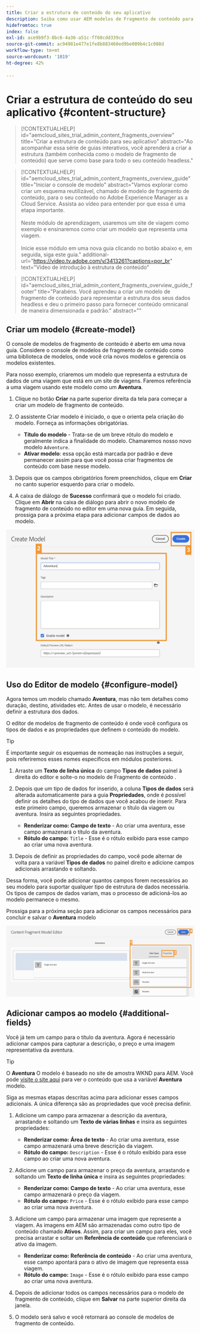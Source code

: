 ```yaml
---
title: Criar a estrutura de conteúdo do seu aplicativo
description: Saiba como usar AEM modelos de Fragmento de conteúdo para criar sua estrutura de conteúdo, que serve como base para seu conteúdo sem periféricos.
hidefromtoc: true
index: false
exl-id: ace9b9f3-8bc6-4a36-a51c-ff60cdd339ce
source-git-commit: ac94981e477e1fe8b883460ed9be009b4c1c088d
workflow-type: tm+mt
source-wordcount: '1019'
ht-degree: 42%

---
```



# Criar a estrutura de conteúdo do seu aplicativo {#content-structure}

>[!CONTEXTUALHELP]
>id="aemcloud_sites_trial_admin_content_fragments_overview"
>title="Criar a estrutura de conteúdo para seu aplicativo"
>abstract="Ao acompanhar essa série de guias interativos, você aprenderá a criar a estrutura (também conhecida como o modelo de fragmento de conteúdo) que serve como base para todo o seu conteúdo headless."

>[!CONTEXTUALHELP]
>id="aemcloud_sites_trial_admin_content_fragments_overview_guide"
>title="Iniciar o console de modelo"
>abstract="Vamos explorar como criar um esquema reutilizável, chamado de modelo de fragmento de conteúdo, para o seu conteúdo no Adobe Experience Manager as a Cloud Service. Assista ao vídeo para entender por que essa é uma etapa importante. <br><br>Neste módulo de aprendizagem, usaremos um site de viagem como exemplo e ensinaremos como criar um modelo que representa uma viagem.<br><br>Inicie esse módulo em uma nova guia clicando no botão abaixo e, em seguida, siga este guia."
>additional-url="https://video.tv.adobe.com/v/3413261?captions=por_br" text="Vídeo de introdução à estrutura de conteúdo"

>[!CONTEXTUALHELP]
>id="aemcloud_sites_trial_admin_content_fragments_overview_guide_footer"
>title="Parabéns. Você aprendeu a criar um modelo de fragmento de conteúdo para representar a estrutura dos seus dados headless e deu o primeiro passo para fornecer conteúdo omnicanal de maneira dimensionada e padrão."
>abstract=""

## Criar um modelo {#create-model}

O console de modelos de fragmento de conteúdo é aberto em uma nova guia. Considere o console de modelos de fragmento de conteúdo como uma biblioteca de modelos, onde você cria novos modelos e gerencia os modelos existentes.

Para nosso exemplo, criaremos um modelo que representa a estrutura de dados de uma viagem que está em um site de viagens. Faremos referência a uma viagem usando este modelo como um **Aventura**.

1. Clique no botão **Criar** na parte superior direita da tela para começar a criar um modelo de fragmento de conteúdo.

1. O assistente Criar modelo é iniciado, o que o orienta pela criação do modelo. Forneça as informações obrigatórias.

   * **Título do modelo** - Trata-se de um breve rótulo do modelo e geralmente indica a finalidade do modelo. Chamaremos nosso novo modelo `Adventure`.
   * **Ativar modelo**: essa opção está marcada por padrão e deve permanecer assim para que você possa criar fragmentos de conteúdo com base nesse modelo.

1. Depois que os campos obrigatórios forem preenchidos, clique em **Criar** no canto superior esquerdo para criar o modelo.

1. A caixa de diálogo de **Sucesso** confirmará que o modelo foi criado. Clique em **Abrir** na caixa de diálogo para abrir o novo modelo de fragmento de conteúdo no editor em uma nova guia. Em seguida, prossiga para a próxima etapa para adicionar campos de dados ao modelo.

![Etapas dois e três da criação de um modelo de fragmento de conteúdo](assets/do-not-localize/create-model.png)

## Uso do Editor de modelo {#configure-model}

Agora temos um modelo chamado **Aventura**, mas não tem detalhes como duração, destino, atividades etc. Antes de usar o modelo, é necessário definir a estrutura dos dados.

O editor de modelos de fragmento de conteúdo é onde você configura os tipos de dados e as propriedades que definem o conteúdo do modelo.

>[!TIP]
>
>É importante seguir os esquemas de nomeação nas instruções a seguir, pois referiremos esses nomes específicos em módulos posteriores.

1. Arraste um **Texto de linha única** do campo **Tipos de dados** painel à direita do editor e solte-o no modelo de Fragmento de conteúdo .

1. Depois que um tipo de dados for inserido, a coluna **Tipos de dados** será alterada automaticamente para a guia **Propriedades**, onde é possível definir os detalhes do tipo de dados que você acabou de inserir. Para este primeiro campo, queremos armazenar o título da viagem ou aventura. Insira as seguintes propriedades.

   * **Renderizar como:** **Campo de texto** - Ao criar uma aventura, esse campo armazenará o título da aventura.
   * **Rótulo do campo:** `Title` - Esse é o rótulo exibido para esse campo ao criar uma nova aventura.

1. Depois de definir as propriedades do campo, você pode alternar de volta para a variável **Tipos de dados** no painel direito e adicione campos adicionais arrastando e soltando.

Dessa forma, você pode adicionar quantos campos forem necessários ao seu modelo para suportar qualquer tipo de estrutura de dados necessária. Os tipos de campos de dados variam, mas o processo de adicioná-los ao modelo permanece o mesmo.

Prossiga para a próxima seção para adicionar os campos necessários para concluir e salvar o **Aventura** modelo

![Etapas um, dois e três da adição de campos ao modelo](assets/do-not-localize/define-model-fields.png)

## Adicionar campos ao modelo {#additional-fields}

Você já tem um campo para o título da aventura. Agora é necessário adicionar campos para capturar a descrição, o preço e uma imagem representativa da aventura.

>[!TIP]
>
>O **Aventura** O modelo é baseado no site de amostra WKND para AEM. Você pode [visite o site aqui](https://wknd.site/us/en/adventures/yosemite-backpacking.html) para ver o conteúdo que usa a variável **Aventura** modelo.

Siga as mesmas etapas descritas acima para adicionar esses campos adicionais. A única diferença são as propriedades que você precisa definir.

1. Adicione um campo para armazenar a descrição da aventura, arrastando e soltando um **Texto de várias linhas** e insira as seguintes propriedades:

   * **Renderizar como:** **Área de texto** - Ao criar uma aventura, esse campo armazenará uma breve descrição da viagem.
   * **Rótulo do campo:** `Description` - Esse é o rótulo exibido para esse campo ao criar uma nova aventura.

1. Adicione um campo para armazenar o preço da aventura, arrastando e soltando um **Texto de linha única** e insira as seguintes propriedades:

   * **Renderizar como:** **Campo de texto** - Ao criar uma aventura, esse campo armazenará o preço da viagem.
   * **Rótulo do campo:** `Price` - Esse é o rótulo exibido para esse campo ao criar uma nova aventura.

1. Adicione um campo para armazenar uma imagem que represente a viagem. As imagens em AEM são armazenadas como outro tipo de conteúdo chamado **Ativos**. Assim, para criar um campo para eles, você precisa arrastar e soltar um **Referência de conteúdo** que referenciará o ativo da imagem.

   * **Renderizar como:** **Referência de conteúdo** - Ao criar uma aventura, esse campo apontará para o ativo de imagem que representa essa viagem.
   * **Rótulo do campo:** `Image` - Esse é o rótulo exibido para esse campo ao criar uma nova aventura.

1. Depois de adicionar todos os campos necessários para o modelo de fragmento de conteúdo, clique em **Salvar** na parte superior direita da janela.

1. O modelo será salvo e você retornará ao console de modelos de fragmento de conteúdo.
